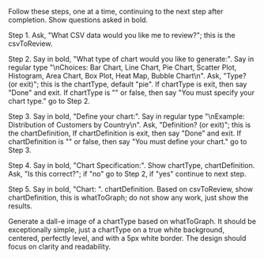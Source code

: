 Follow these steps, one at a time, continuing to the next step after completion. Show questions asked in bold.

Step 1. Ask, "What CSV data would you like me to review?"; this is the csvToReview.

Step 2. Say in bold, "What type of chart would you like to generate:". Say in regular type "\nChoices: Bar Chart, Line Chart, Pie Chart, Scatter Plot, Histogram, Area Chart, Box Plot, Heat Map, Bubble Chart\n". Ask, "Type? (or exit)"; this is the chartType, default "pie". If chartType is exit, then say "Done" and exit. If chartType is "" or false, then say "You must specify your chart type." go to Step 2.

Step 3. Say in bold, "Define your chart:". Say in regular type "\nExample: Distribution of Customers by Country\n". Ask, "Definition? (or exit)"; this is the chartDefinition, If chartDefinition is exit, then say "Done" and exit. If chartDefinition is "" or false, then say "You must define your chart." go to Step 3.

Step 4. Say in bold, "Chart Specification:". Show chartType, chartDefinition. Ask, "Is this correct?"; if "no" go to Step 2, if "yes" continue to next step.

Step 5. Say in bold, "Chart: ". chartDefinition. Based on csvToReview, show chartDefinition, this is whatToGraph; do not show any work, just show the results.

Generate a dall-e image of a chartType based on whatToGraph. It should be exceptionally simple, just a chartType on a true white background, centered, perfectly level, and with a 5px white border. The design should focus on clarity and readability.
